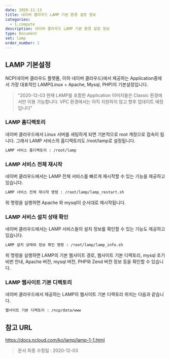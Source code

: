 ```yaml
---
date: 2020-11-13
title: 네이버 클라우드 LAMP 기본 환경 설정 정보
categories:
  - 1.compute
description: 네이버 클라우드 LAMP 기본 환경 설정 정보
type: Document
set: lamp
order_number: 1
---
```


## LAMP 기본설정

NCP(네이버 클라우드 플랫폼, 이하 네이버 클라우드)에서 제공하는 Application중에서 가장 대표적인 LAMP(Linux + Apache, Mysql, PHP)의 기본설정입니다.

> "2020-12-03 현재 LAMP를 포함한 Application 이미지들은 Classic 환경에서만 이용 가능합니다.  VPC 환경에서는 아직 지원하지 않고 향후 업데이트 예정입니다"

### LAMP 홈디렉토리
네이버 클라우드에서 Linux 서버를 세팅하게 되면 기본적으로 root 계정으로 접속이 됩니다.
그래서 LAMP 서비스의 홈디렉토리도 /root/lamp로 설정됩니다. 

``` bash
LAMP 서비스 홈디렉토리 : /root/lamp
```

### LAMP 서비스 전체 재시작
네이버 클라우드에서는 LAMP 전체 서비스를 빠르게 재시작할 수 있는 기능을 제공하고 있습니다.

``` bash
LAMP 서비스 전체 재시작 명령 : /root/lamp/lamp_restart.sh
```

위 명령을 실행하면 Apache 와 mysql이 순서대로 재시작됩니다.


### LAMP 서비스 설치 상태 확인
네이버 클라우드에서는 LAMP 서비스들의 설치 정보를 확인할 수 있는 기능도 제공하고 있습니다.

``` bash
LAMP 설치 상태와 정보 확인 명령 : /root/lamp/lamp_info.sh
```

위 명령을 실행하면 LAMP의 기본 웹사이트 경로, 웹사이트 기본 디렉토리, mysql 초기 비번 안내, Apache 버전, mysql 버전, PHP와 Zend 버전 정보 등을 확인할 수 있습니다.



### LAMP 웹사이트 기본 디렉토리 
네이버 클라우드에서 제공하는 LAMP의 웹사이트 기본 디렉토리 위치는 다음과 같습니다.

``` bash
웹사이트 기본 디렉토리 : /ncp/data/www
```


## 참고 URL
<a href="https://docs.ncloud.com/ko/lamp/lamp-1-1.html" target="_blank" style="word-break:break-all;">https://docs.ncloud.com/ko/lamp/lamp-1-1.html</a>

> 문서 최종 수정일 : 2020-12-03
